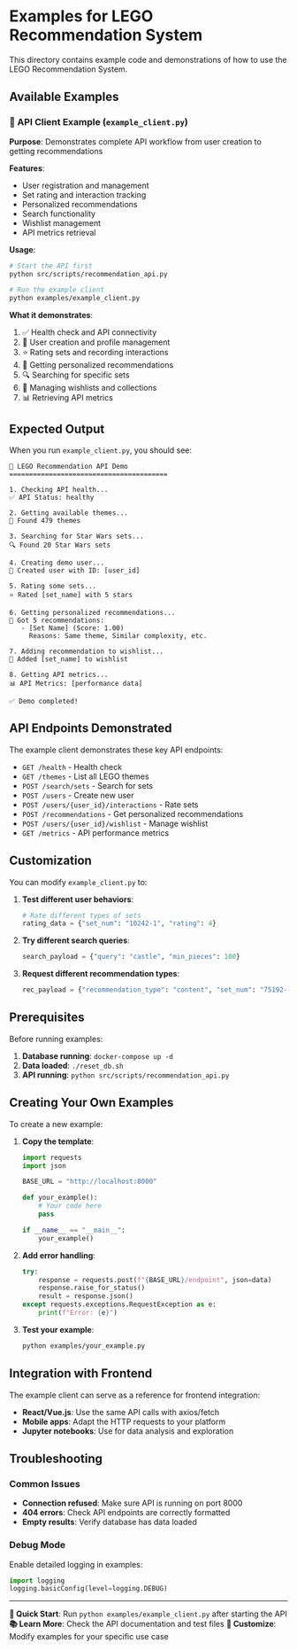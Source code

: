 # Examples for LEGO Recommendation System

This directory contains example code and demonstrations of how to use the LEGO Recommendation System.

## Available Examples

### 📱 API Client Example (`example_client.py`)
**Purpose**: Demonstrates complete API workflow from user creation to getting recommendations

**Features**:
- User registration and management
- Set rating and interaction tracking
- Personalized recommendations
- Search functionality
- Wishlist management
- API metrics retrieval

**Usage**:
```bash
# Start the API first
python src/scripts/recommendation_api.py

# Run the example client
python examples/example_client.py
```

**What it demonstrates**:
1. ✅ Health check and API connectivity
2. 👥 User creation and profile management
3. ⭐ Rating sets and recording interactions
4. 🎯 Getting personalized recommendations
5. 🔍 Searching for specific sets
6. 💝 Managing wishlists and collections
7. 📊 Retrieving API metrics

## Expected Output

When you run `example_client.py`, you should see:

```
🧱 LEGO Recommendation API Demo
========================================

1. Checking API health...
✅ API Status: healthy

2. Getting available themes...
📂 Found 479 themes

3. Searching for Star Wars sets...
🔍 Found 20 Star Wars sets

4. Creating demo user...
👤 Created user with ID: [user_id]

5. Rating some sets...
⭐ Rated [set_name] with 5 stars

6. Getting personalized recommendations...
🎯 Got 5 recommendations:
   - [Set Name] (Score: 1.00)
     Reasons: Same theme, Similar complexity, etc.

7. Adding recommendation to wishlist...
💝 Added [set_name] to wishlist

8. Getting API metrics...
📊 API Metrics: [performance data]

✅ Demo completed!
```

## API Endpoints Demonstrated

The example client demonstrates these key API endpoints:

- `GET /health` - Health check
- `GET /themes` - List all LEGO themes
- `POST /search/sets` - Search for sets
- `POST /users` - Create new user
- `POST /users/{user_id}/interactions` - Rate sets
- `POST /recommendations` - Get personalized recommendations
- `POST /users/{user_id}/wishlist` - Manage wishlist
- `GET /metrics` - API performance metrics

## Customization

You can modify `example_client.py` to:

1. **Test different user behaviors**:
   ```python
   # Rate different types of sets
   rating_data = {"set_num": "10242-1", "rating": 4}
   ```

2. **Try different search queries**:
   ```python
   search_payload = {"query": "castle", "min_pieces": 100}
   ```

3. **Request different recommendation types**:
   ```python
   rec_payload = {"recommendation_type": "content", "set_num": "75192-1"}
   ```

## Prerequisites

Before running examples:

1. **Database running**: `docker-compose up -d`
2. **Data loaded**: `./reset_db.sh`
3. **API running**: `python src/scripts/recommendation_api.py`

## Creating Your Own Examples

To create a new example:

1. **Copy the template**:
   ```python
   import requests
   import json
   
   BASE_URL = "http://localhost:8000"
   
   def your_example():
       # Your code here
       pass
   
   if __name__ == "__main__":
       your_example()
   ```

2. **Add error handling**:
   ```python
   try:
       response = requests.post(f"{BASE_URL}/endpoint", json=data)
       response.raise_for_status()
       result = response.json()
   except requests.exceptions.RequestException as e:
       print(f"Error: {e}")
   ```

3. **Test your example**:
   ```bash
   python examples/your_example.py
   ```

## Integration with Frontend

The example client can serve as a reference for frontend integration:

- **React/Vue.js**: Use the same API calls with axios/fetch
- **Mobile apps**: Adapt the HTTP requests to your platform
- **Jupyter notebooks**: Use for data analysis and exploration

## Troubleshooting

### Common Issues
- **Connection refused**: Make sure API is running on port 8000
- **404 errors**: Check API endpoints are correctly formatted
- **Empty results**: Verify database has data loaded

### Debug Mode
Enable detailed logging in examples:
```python
import logging
logging.basicConfig(level=logging.DEBUG)
```

---

**🎯 Quick Start**: Run `python examples/example_client.py` after starting the API
**📚 Learn More**: Check the API documentation and test files
**🔧 Customize**: Modify examples for your specific use case
